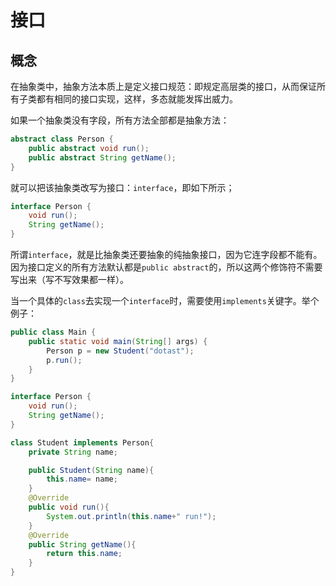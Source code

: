 # 接口

## 概念

在抽象类中，抽象方法本质上是定义接口规范：即规定高层类的接口，从而保证所有子类都有相同的接口实现，这样，多态就能发挥出威力。

如果一个抽象类没有字段，所有方法全部都是抽象方法：
```java
abstract class Person {
    public abstract void run();
    public abstract String getName();
}
```

就可以把该抽象类改写为接口：`interface`，即如下所示；
```java
interface Person {
    void run();
    String getName();
}
```

所谓`interface`，就是比抽象类还要抽象的纯抽象接口，因为它连字段都不能有。因为接口定义的所有方法默认都是`public abstract`的，所以这两个修饰符不需要写出来（写不写效果都一样）。

当一个具体的`class`去实现一个`interface`时，需要使用`implements`关键字。举个例子：
```java
public class Main {
    public static void main(String[] args) {
        Person p = new Student("dotast");
        p.run();
    }
}

interface Person {
    void run();
    String getName();
}

class Student implements Person{
    private String name;

    public Student(String name){
        this.name= name;
    }
    @Override
    public void run(){
        System.out.println(this.name+" run!");
    }
    @Override
    public String getName(){
        return this.name;
    }
}
```

